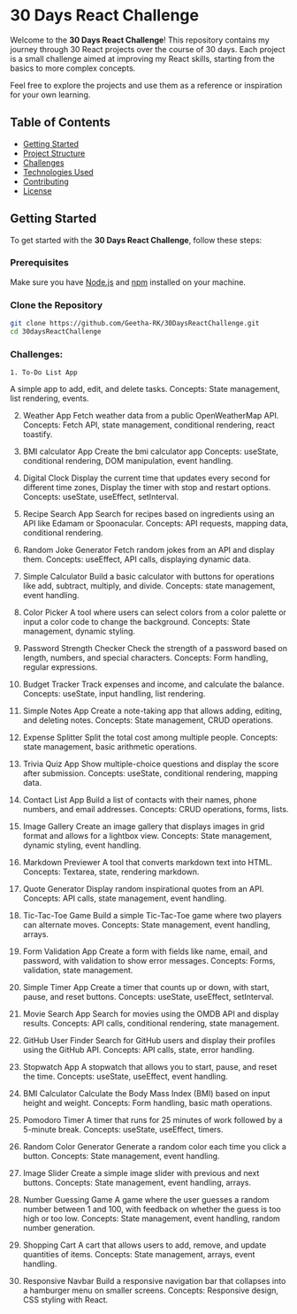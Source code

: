 # 30 Days React Challenge

Welcome to the **30 Days React Challenge**! This repository contains my journey through 30 React projects over the course of 30 days. Each project is a small challenge aimed at improving my React skills, starting from the basics to more complex concepts.

Feel free to explore the projects and use them as a reference or inspiration for your own learning.

## Table of Contents

- [Getting Started](#getting-started)
- [Project Structure](#project-structure)
- [Challenges](#challenges)
- [Technologies Used](#technologies-used)
- [Contributing](#contributing)
- [License](#license)

## Getting Started

To get started with the **30 Days React Challenge**, follow these steps:

### Prerequisites

Make sure you have [Node.js](https://nodejs.org/) and [npm](https://www.npmjs.com/) installed on your machine.

### Clone the Repository

```bash
git clone https://github.com/Geetha-RK/30DaysReactChallenge.git
cd 30daysReactChallenge
```
### Challenges:
    
    1. To-Do List App
A simple app to add, edit, and delete tasks.
Concepts: State management, list rendering, events.

2. Weather App
Fetch weather data from a public OpenWeatherMap API.
Concepts: Fetch API, state management, conditional rendering, react toastify.

3. BMI calculator App
Create the bmi calculator app
Concepts: useState, conditional rendering, DOM manipulation, event handling.

4. Digital Clock
Display the current time that updates every second for different time zones, Display the timer with stop and restart options.
Concepts: useState, useEffect, setInterval.

5. Recipe Search App
Search for recipes based on ingredients using an API like Edamam or Spoonacular.
Concepts: API requests, mapping data, conditional rendering.
6. Random Joke Generator
Fetch random jokes from an API and display them.
Concepts: useEffect, API calls, displaying dynamic data.
7. Simple Calculator
Build a basic calculator with buttons for operations like add, subtract, multiply, and divide.
Concepts: state management, event handling.
8. Color Picker
A tool where users can select colors from a color palette or input a color code to change the background.
Concepts: State management, dynamic styling.
9. Password Strength Checker
Check the strength of a password based on length, numbers, and special characters.
Concepts: Form handling, regular expressions.
10. Budget Tracker
Track expenses and income, and calculate the balance.
Concepts: useState, input handling, list rendering.
11. Simple Notes App
Create a note-taking app that allows adding, editing, and deleting notes.
Concepts: State management, CRUD operations.
12. Expense Splitter
Split the total cost among multiple people.
Concepts: state management, basic arithmetic operations.
13. Trivia Quiz App
Show multiple-choice questions and display the score after submission.
Concepts: useState, conditional rendering, mapping data.
14. Contact List App
Build a list of contacts with their names, phone numbers, and email addresses.
Concepts: CRUD operations, forms, lists.
15. Image Gallery
Create an image gallery that displays images in grid format and allows for a lightbox view.
Concepts: State management, dynamic styling, event handling.
16. Markdown Previewer
A tool that converts markdown text into HTML.
Concepts: Textarea, state, rendering markdown.
17. Quote Generator
Display random inspirational quotes from an API.
Concepts: API calls, state management, event handling.
18. Tic-Tac-Toe Game
Build a simple Tic-Tac-Toe game where two players can alternate moves.
Concepts: State management, event handling, arrays.
19. Form Validation App
Create a form with fields like name, email, and password, with validation to show error messages.
Concepts: Forms, validation, state management.
20. Simple Timer App
Create a timer that counts up or down, with start, pause, and reset buttons.
Concepts: useState, useEffect, setInterval.
21. Movie Search App
Search for movies using the OMDB API and display results.
Concepts: API calls, conditional rendering, state management.
22. GitHub User Finder
Search for GitHub users and display their profiles using the GitHub API.
Concepts: API calls, state, error handling.
23. Stopwatch App
A stopwatch that allows you to start, pause, and reset the time.
Concepts: useState, useEffect, event handling.
24. BMI Calculator
Calculate the Body Mass Index (BMI) based on input height and weight.
Concepts: Form handling, basic math operations.
25. Pomodoro Timer
A timer that runs for 25 minutes of work followed by a 5-minute break.
Concepts: useState, useEffect, timers.
26. Random Color Generator
Generate a random color each time you click a button.
Concepts: State management, event handling.
27. Image Slider
Create a simple image slider with previous and next buttons.
Concepts: State management, event handling, arrays.
28. Number Guessing Game
A game where the user guesses a random number between 1 and 100, with feedback on whether the guess is too high or too low.
Concepts: State management, event handling, random number generation.
29. Shopping Cart
A cart that allows users to add, remove, and update quantities of items.
Concepts: State management, arrays, event handling.
30. Responsive Navbar
Build a responsive navigation bar that collapses into a hamburger menu on smaller screens.
Concepts: Responsive design, CSS styling with React.